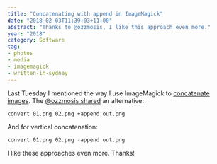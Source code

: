 ```yaml
---
title: "Concatenating with append in ImageMagick"
date: "2018-02-03T11:39:03+11:00"
abstract: "Thanks to @ozzmosis, I like this approach even more."
year: "2018"
category: Software
tag:
- photos
- media
- imagemagick
- written-in-sydney
---
```

Last Tuesday I mentioned the way I use ImageMagick to [concatenate images]. The [@ozzmosis shared] an alternative:

    convert 01.png 02.png +append out.png

And for vertical concatenation:

    convert 01.png 02.png -append out.png

I like these approaches even more. Thanks!

[concatenate images]: https://rubenerd.com/concatenating-images-in-imagemagick/
[@ozzmosis shared]: https://twitter.com/zoomosis/status/958900795478388736

